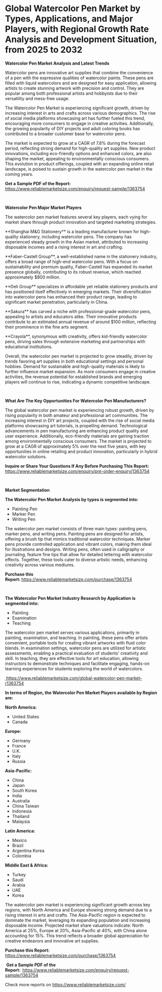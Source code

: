<p><h1>Global Watercolor Pen Market by Types, Applications, and Major Players, with Regional Growth Rate Analysis and Development Situation, from 2025 to 2032</h1></p><p><strong>Watercolor Pen Market Analysis and Latest Trends</strong></p>
<p><p>Watercolor pens are innovative art supplies that combine the convenience of a pen with the expressive qualities of watercolor paints. These pens are filled with liquid watercolors and are designed for easy application, allowing artists to create stunning artwork with precision and control. They are popular among both professional artists and hobbyists due to their versatility and mess-free usage.</p><p>The Watercolor Pen Market is experiencing significant growth, driven by increasing interest in arts and crafts across various demographics. The rise of social media platforms showcasing art has further fueled this trend, encouraging more consumers to engage in creative activities. Additionally, the growing popularity of DIY projects and adult coloring books has contributed to a broader customer base for watercolor pens.</p><p>The market is expected to grow at a CAGR of 7.8% during the forecast period, reflecting strong demand for high-quality art supplies. New product innovations, including eco-friendly options and enhanced colors, are also shaping the market, appealing to environmentally conscious consumers. This evolution in product offerings, coupled with an expanding online retail landscape, is poised to sustain growth in the watercolor pen market in the coming years.</p></p>
<p><strong>Get a Sample PDF of the Report:&nbsp;</strong> <a href="https://www.reliablemarketsize.com/enquiry/request-sample/1363754?utm_campaign=3382&utm_medium=2&utm_source=Github&utm_content=ia&utm_term=04042025&utm_id=watercolor-pen">https://www.reliablemarketsize.com/enquiry/request-sample/1363754</a></p>
<p>&nbsp;</p>
<p><strong>Watercolor Pen Major Market Players</strong></p>
<p><p>The watercolor pen market features several key players, each vying for market share through product innovation and targeted marketing strategies. </p><p>**Shanghai M&G Stationery** is a leading manufacturer known for high-quality stationery, including watercolor pens. The company has experienced steady growth in the Asian market, attributed to increasing disposable incomes and a rising interest in art and crafting. </p><p>**Faber-Castell Group**, a well-established name in the stationery industry, offers a broad range of high-end watercolor pens. With a focus on sustainability and premium quality, Faber-Castell has expanded its market presence globally, contributing to its robust revenue, which reached approximately $800 million.</p><p>**Deli Group** specializes in affordable yet reliable stationery products and has positioned itself effectively in emerging markets. Their diversification into watercolor pens has enhanced their product range, leading to significant market penetration, particularly in China. </p><p>**Sakura** has carved a niche with professional-grade watercolor pens, appealing to artists and educators alike. Their innovative products contribute to an estimated annual revenue of around $100 million, reflecting their prominence in the fine arts segment.</p><p>**Crayola**, synonymous with creativity, offers kid-friendly watercolor pens, driving sales through extensive marketing and partnerships with educational institutions. </p><p>Overall, the watercolor pen market is projected to grow steadily, driven by trends favoring art supplies in both educational settings and personal hobbies. Demand for sustainable and high-quality materials is likely to further influence market expansion. As more consumers engage in creative activities, the revenue potential for established brands and emerging players will continue to rise, indicating a dynamic competitive landscape.</p></p>
<p>&nbsp;</p>
<p><strong>What Are The Key Opportunities For Watercolor Pen Manufacturers?</strong></p>
<p><p>The global watercolor pen market is experiencing robust growth, driven by rising popularity in both amateur and professional art communities. The increasing interest in DIY art projects, coupled with the rise of social media platforms showcasing art tutorials, is propelling demand. Technological advancements in pen manufacturing are enhancing product quality and user experience. Additionally, eco-friendly materials are gaining traction among environmentally conscious consumers. The market is projected to grow at a CAGR of approximately 5% over the next five years, with key opportunities in online retailing and product innovation, particularly in hybrid watercolor solutions.</p></p>
<p><strong>Inquire or Share Your Questions If Any Before Purchasing This Report:</strong> <a href="https://www.reliablemarketsize.com/enquiry/pre-order-enquiry/1363754?utm_campaign=3382&utm_medium=2&utm_source=Github&utm_content=ia&utm_term=04042025&utm_id=watercolor-pen">https://www.reliablemarketsize.com/enquiry/pre-order-enquiry/1363754</a></p>
<p>&nbsp;</p>
<p><strong>Market Segmentation</strong></p>
<p><strong>The Watercolor Pen Market Analysis by types is segmented into:</strong></p>
<p><ul><li>Painting Pen</li><li>Marker Pen</li><li>Writing Pen</li></ul></p>
<p><p>The watercolor pen market consists of three main types: painting pens, marker pens, and writing pens. Painting pens are designed for artists, offering a brush tip that mimics traditional watercolor techniques. Marker pens provide controlled application and vibrant colors, making them ideal for illustrations and designs. Writing pens, often used in calligraphy or journaling, feature fine tips that allow for detailed lettering with watercolor effects. Together, these tools cater to diverse artistic needs, enhancing creativity across various mediums.</p></p>
<p><strong>Purchase this Report:&nbsp;</strong><a href="https://www.reliablemarketsize.com/purchase/1363754?utm_campaign=3382&utm_medium=2&utm_source=Github&utm_content=ia&utm_term=04042025&utm_id=watercolor-pen">https://www.reliablemarketsize.com/purchase/1363754</a></p>
<p>&nbsp;</p>
<p><strong>The Watercolor Pen Market Industry Research by Application is segmented into:</strong></p>
<p><ul><li>Painting</li><li>Examination</li><li>Teaching</li></ul></p>
<p><p>The watercolor pen market serves various applications, primarily in painting, examination, and teaching. In painting, these pens offer artists convenient, portable tools for creating vibrant artworks with fluid color blends. In examination settings, watercolor pens are utilized for artistic assessments, enabling a practical evaluation of students' creativity and skill. In teaching, they are effective tools for art education, allowing instructors to demonstrate techniques and facilitate engaging, hands-on learning experiences for students exploring the world of watercolors.</p></p>
<p><a href="https://www.reliablemarketsize.com/global-watercolor-pen-market-r1363754?utm_campaign=3382&utm_medium=2&utm_source=Github&utm_content=ia&utm_term=04042025&utm_id=watercolor-pen">&nbsp;https://www.reliablemarketsize.com/global-watercolor-pen-market-r1363754</a></p>
<p><strong>In terms of Region, the Watercolor Pen Market Players available by Region are:</strong></p>
<p>
    <p> <strong> North America: </strong>
        <ul>
            <li>United States</li>
            <li>Canada</li>
        </ul>
        </p> 
    <p> <strong> Europe: </strong>
        <ul>
            <li>Germany</li>
            <li>France</li>
            <li>U.K.</li>
            <li>Italy</li>
            <li>Russia</li>
        </ul>
        </p> 
    <p> <strong> Asia-Pacific: </strong>
        <ul>
            <li>China</li>
            <li>Japan</li>
            <li>South Korea</li>
            <li>India</li>
            <li>Australia</li>
            <li>China Taiwan</li>
            <li>Indonesia</li>
            <li>Thailand</li>
            <li>Malaysia</li>
        </ul>
        </p> 
    <p> <strong> Latin America: </strong>
        <ul>
            <li>Mexico</li>
            <li>Brazil</li>
            <li>Argentina Korea</li>
            <li>Colombia</li>
        </ul>
        </p> 
    <p> <strong> Middle East & Africa: </strong>
        <ul>
            <li>Turkey</li>
            <li>Saudi</li>
            <li>Arabia</li>
            <li>UAE</li>
            <li>Korea</li>
        </ul>
    </p>
    </p>
<p><p>The watercolor pen market is experiencing significant growth across key regions, with North America and Europe showing strong demand due to a rising interest in arts and crafts. The Asia-Pacific region is expected to dominate the market, leveraging its expanding population and increasing disposable income. Projected market share valuations indicate: North America at 25%, Europe at 20%, Asia-Pacific at 40%, with China alone accounting for 15%. This trend reflects a broader global appreciation for creative endeavors and innovative art supplies.</p></p>
<p><strong>Purchase this Report: </strong><a href="https://www.reliablemarketsize.com/purchase/1363754?utm_campaign=3382&utm_medium=2&utm_source=Github&utm_content=ia&utm_term=04042025&utm_id=watercolor-pen">https://www.reliablemarketsize.com/purchase/1363754</a></p>
<p>&nbsp;<strong>Get a Sample PDF of the Report:&nbsp;&nbsp;</strong><a href="https://www.reliablemarketsize.com/enquiry/request-sample/1363754?utm_campaign=3382&utm_medium=2&utm_source=Github&utm_content=ia&utm_term=04042025&utm_id=watercolor-pen">https://www.reliablemarketsize.com/enquiry/request-sample/1363754</a></p>
<p><strong></strong></p>
<p>Check more reports on <a href="https://www.reliablemarketsize.com/?utm_campaign=3382&utm_medium=2&utm_source=Github&utm_content=ia&utm_term=04042025&utm_id=watercolor-pen">https://www.reliablemarketsize.com/</a></p>